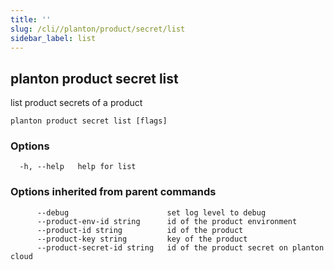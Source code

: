 ```yaml
---
title: ''
slug: /cli//planton/product/secret/list
sidebar_label: list
---
```

## planton product secret list

list product secrets of a product

```
planton product secret list [flags]
```

### Options

```
  -h, --help   help for list
```

### Options inherited from parent commands

```
      --debug                      set log level to debug
      --product-env-id string      id of the product environment
      --product-id string          id of the product
      --product-key string         key of the product
      --product-secret-id string   id of the product secret on planton cloud
```

